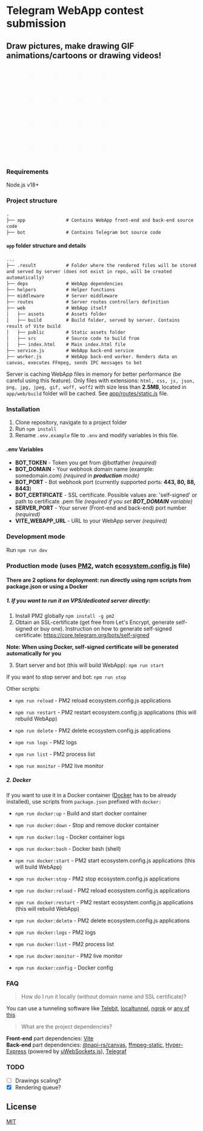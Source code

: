 # Telegram WebApp contest submission

## Draw pictures, make drawing GIF animations/cartoons or drawing videos!

![GIF example](https://github.com/piliugin-anton/telegram-webapp-contest/blob/master/app/web/public/example.gif?raw=true)

### Requirements

Node.js v18+

### Project structure
    .
    ├── app               # Contains WebApp front-end and back-end source code
    ├── bot               # Contains Telegram bot source code

#### `app` folder structure and details
    ...
    ├── .result           # Folder where the rendered files will be stored and served by server (does not exist in repo, will be created automatically)
    ├── deps              # WebApp dependencies
    ├── helpers           # Helper functions
    ├── middleware        # Server middleware
    ├── routes            # Server routes controllers definition
    ├── web               # WebApp itself
    │   ├── assets        # Assets folder
    │   ├── build         # Build folder, served by server. Contains result of Vite build
    │   ├── public        # Static assets folder
    │   ├── src           # Source code to build from
    │   ├── index.html    # Main index.html file
    ├── service.js        # WebApp back-end service
    ├── worker.js         # WebApp back-end worker. Renders data on canvas, executes FFmpeg, sends IPC messages to bot

Server is caching WebApp files in memory for better performance (be careful using this feature). Only files with extensions: `html, css, js, json, png, jpg, jpeg, gif, woff, woff2` with size less than **2.5MB**, located in `app/web/build` folder will be cached. See [app/routes/static.js](app/routes/static.js) file.

### Installation

1. Clone repository, navigate to a project folder
2. Run `npm install`
3. Rename `.env.example` file to `.env` and modify variables in this file.

#### .env Variables

- **BOT_TOKEN** - Token you get from @botfather *(required)*
- **BOT_DOMAIN** - Your webhook domain name (example: somedomain.com) *(required in **production** mode)*
- **BOT_PORT** - Bot webhook port (currently supported ports: **443, 80, 88, 8443**)
- **BOT_CERTIFICATE** - SSL certificate. Possible values are: 'self-signed' or path to certificate .pem file *(required if you set **BOT_DOMAIN** variable)*
- **SERVER_PORT** - Your server (Front-end and back-end) port number *(required)*
- **VITE_WEBAPP_URL** - URL to your WebApp server *(required)*  

### Development mode

Run ```npm run dev```  


### Production mode (uses [PM2](https://pm2.keymetrics.io/), watch [ecosystem.config.js](./ecosystem.config.js) file)

#### There are 2 options for deployment: run directly using npm scripts from package.json or using a Docker

##### 1. If you want to run it on VPS/dedicated server directly:

1. Install PM2 globally ```npm install -g pm2```
2. Obtain an SSL-certificate (get free from Let's Encrypt, generate self-signed or buy one). Instruction on how to generate self-signed certificate: https://core.telegram.org/bots/self-signed   

**Note: When using Docker, self-signed certificate will be generated automatically for you**  

3. Start server and bot (this will build WebApp): ```npm run start```

If you want to stop server and bot: ```npm run stop```

Other scripts:  

 - ```npm run reload``` - PM2 reload ecosystem.config.js applications

 - ```npm run restart``` - PM2 restart ecosystem.config.js applications (this will rebuild WebApp)

 - ```npm run delete``` - PM2 delete ecosystem.config.js applications

 - ```npm run logs``` - PM2 logs

 - ```npm run list``` - PM2 process list

 - ```npm run monitor``` - PM2 live monitor

##### 2. Docker

If you want to use it in a Docker container ([Docker](https://www.docker.com) has to be already installed), use scripts from `package.json` prefixed with `docker:`

 - ```npm run docker:up``` - Build and start docker container

 - ```npm run docker:down``` - Stop and remove docker container

 - ```npm run docker:log``` - Docker container logs

 - ```npm run docker:bash``` - Docker bash (shell)

 - ```npm run docker:start``` - PM2 start ecosystem.config.js applications (this will build WebApp)

 - ```npm run docker:stop``` - PM2 stop ecosystem.config.js applications

 - ```npm run docker:reload``` - PM2 reload ecosystem.config.js applications

 - ```npm run docker:restart``` - PM2 restart ecosystem.config.js applications (this will rebuild WebApp)

 - ```npm run docker:delete``` - PM2 delete ecosystem.config.js applications

 - ```npm run docker:logs``` - PM2 logs

 - ```npm run docker:list``` - PM2 process list

 - ```npm run docker:monitor``` - PM2 live monitor

 - ```npm run docker:config``` - Docker config  


### FAQ

> How do I run it locally (without domain name and SSL certificate)?  

You can use a tunneling software like [Telebit](https://telebit.cloud), [localtunnel](https://github.com/localtunnel/localtunnel), [ngrok](https://ngrok.com) or [any of this](https://github.com/anderspitman/awesome-tunneling#open-source-at-least-with-a-reasonably-permissive-license)

> What are the project dependencies?  

**Front-end** part dependencies: [Vite](https://vitejs.dev/)  
**Back-end** part dependencies: [@napi-rs/canvas](https://www.npmjs.com/package/@napi-rs/canvas), [ffmpeg-static](https://www.npmjs.com/package/ffmpeg-static), [Hyper-Express](https://www.npmjs.com/package/hyper-express) (powered by [uWebSockets.js](https://github.com/uNetworking/uWebSockets.js)), [Telegraf](https://github.com/telegraf/telegraf)

### TODO

- [ ] Drawings scaling?
- [x] Rendering queue?

## License
[MIT](./LICENSE)
